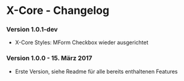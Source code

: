 X-Core - Changelog
==================

### Version 1.0.1-dev

* X-Core Styles: MForm Checkbox wieder ausgerichtet

### Version 1.0.0 - 15. März 2017

* Erste Version, siehe Readme für alle bereits enthaltenen Features

